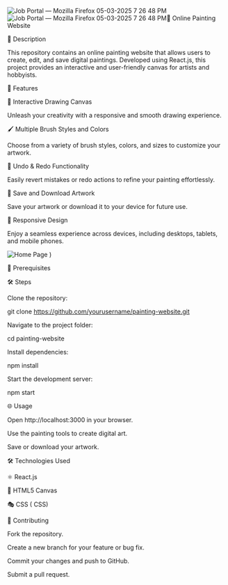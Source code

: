 ![Job Portal — Mozilla Firefox 05-03-2025 7 26 48 PM](https://github.com/user-attachments/assets/12d27453-e4a1-4593-a28f-915d54dbc1f1)![Job Portal — Mozilla Firefox 05-03-2025 7 26 48 PM](https://github.com/user-attachments/assets/f08f74cf-3dbd-44c2-a22a-af87ef8aa2bd)🎨 Online Painting Website

📌 Description

This repository contains an online painting website that allows users to create, edit, and save digital paintings. Developed using React.js, this project provides an interactive and user-friendly canvas for artists and hobbyists.

🚀 Features

🎨 Interactive Drawing Canvas

Unleash your creativity with a responsive and smooth drawing experience.


🖌️ Multiple Brush Styles and Colors

Choose from a variety of brush styles, colors, and sizes to customize your artwork.


🔄 Undo & Redo Functionality

Easily revert mistakes or redo actions to refine your painting effortlessly.


💾 Save and Download Artwork

Save your artwork or download it to your device for future use.


📱 Responsive Design

Enjoy a seamless experience across devices, including desktops, tablets, and mobile phones.



![Home Page](https://github.com/user-attachments/assets/f1afeac6-2e72-42a8-aa8b-bd6b250cfc8d)
)



🔧 Prerequisites


🛠️ Steps

Clone the repository:

git clone https://github.com/yourusername/painting-website.git

Navigate to the project folder:

cd painting-website

Install dependencies:

npm install

Start the development server:

npm start

🌐 Usage

Open http://localhost:3000 in your browser.

Use the painting tools to create digital art.

Save or download your artwork.

🛠️ Technologies Used

⚛️ React.js

🎨 HTML5 Canvas

🎭 CSS ( CSS)

🤝 Contributing

Fork the repository.

Create a new branch for your feature or bug fix.

Commit your changes and push to GitHub.

Submit a pull request.

